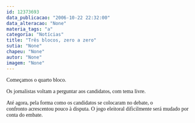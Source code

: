 ```yaml
---
id: 12373693
data_publicacao: "2006-10-22 22:32:00"
data_alteracao: "None"
materia_tags: "a"
categoria: "Notícias"
title: "Três blocos, zero a zero"
sutia: "None"
chapeu: "None"
autor: "None"
imagem: "None"
---
```

<p><P><FONT face=Verdana>Começamos o quarto bloco. </FONT></P></p>
<p><P><FONT face=Verdana>Os jornalistas voltam a perguntar aos candidatos, com tema livre. </FONT></P></p>
<p><P><FONT face=Verdana>Até agora, pela forma como os candidatos se colocaram no debate, o confronto&nbsp;acrescentou pouco à disputa. O jogo eleitoral dificilmente será mudado por conta do embate.</FONT></P> </p>
